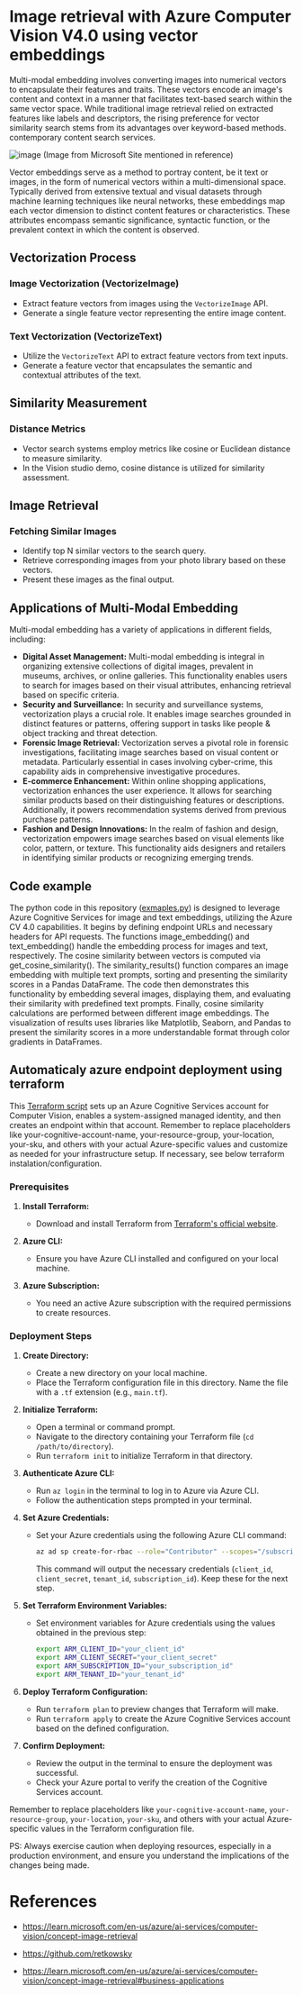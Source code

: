 # Image retrieval with Azure Computer Vision V4.0 using vector embeddings

Multi-modal embedding involves converting images into numerical vectors to encapsulate their features and traits. These vectors encode an image's content and context in a manner that facilitates text-based search within the same vector space. While traditional image retrieval relied on extracted features like labels and descriptors, the rising preference for vector similarity search stems from its advantages over keyword-based methods. contemporary content search services.

![image](https://github.com/glauberss2007/AI-Image-Retrieval-Matching/assets/22028539/2e151efd-f2da-44d0-9a75-0f1bd3e50057)
(Image from Microsoft Site mentioned in reference)

Vector embeddings serve as a method to portray content, be it text or images, in the form of numerical vectors within a multi-dimensional space. Typically derived from extensive textual and visual datasets through machine learning techniques like neural networks, these embeddings map each vector dimension to distinct content features or characteristics. These attributes encompass semantic significance, syntactic function, or the prevalent context in which the content is observed.

## Vectorization Process

### Image Vectorization (VectorizeImage)

- Extract feature vectors from images using the `VectorizeImage` API.
- Generate a single feature vector representing the entire image content.

### Text Vectorization (VectorizeText)

- Utilize the `VectorizeText` API to extract feature vectors from text inputs.
- Generate a feature vector that encapsulates the semantic and contextual attributes of the text.

## Similarity Measurement

### Distance Metrics

- Vector search systems employ metrics like cosine or Euclidean distance to measure similarity.
- In the Vision studio demo, cosine distance is utilized for similarity assessment.

## Image Retrieval

### Fetching Similar Images

- Identify top N similar vectors to the search query.
- Retrieve corresponding images from your photo library based on these vectors.
- Present these images as the final output.

## Applications of Multi-Modal Embedding

Multi-modal embedding has a variety of applications in different fields, including:

- **Digital Asset Management:** Multi-modal embedding is integral in organizing extensive collections of digital images, prevalent in museums, archives, or online galleries. This functionality enables users to search for images based on their visual attributes, enhancing retrieval based on specific criteria.
- **Security and Surveillance:** In security and surveillance systems, vectorization plays a crucial role. It enables image searches grounded in distinct features or patterns, offering support in tasks like people & object tracking and threat detection.
- **Forensic Image Retrieval:** Vectorization serves a pivotal role in forensic investigations, facilitating image searches based on visual content or metadata. Particularly essential in cases involving cyber-crime, this capability aids in comprehensive investigative procedures.
- **E-commerce Enhancement:** Within online shopping applications, vectorization enhances the user experience. It allows for searching similar products based on their distinguishing features or descriptions. Additionally, it powers recommendation systems derived from previous purchase patterns.
- **Fashion and Design Innovations:** In the realm of fashion and design, vectorization empowers image searches based on visual elements like color, pattern, or texture. This functionality aids designers and retailers in identifying similar products or recognizing emerging trends.

## Code example

The python code in this repository ([exmaples.py](https://github.com/glauberss2007/AI-Image-Retrieval-Matching/blob/main/examples.py)) is designed to leverage Azure Cognitive Services for image and text embeddings, utilizing the Azure CV 4.0 capabilities. It begins by defining endpoint URLs and necessary headers for API requests. The functions image_embedding() and text_embedding() handle the embedding process for images and text, respectively. The cosine similarity between vectors is computed via get_cosine_similarity(). The similarity_results() function compares an image embedding with multiple text prompts, sorting and presenting the similarity scores in a Pandas DataFrame. The code then demonstrates this functionality by embedding several images, displaying them, and evaluating their similarity with predefined text prompts. Finally, cosine similarity calculations are performed between different image embeddings. The visualization of results uses libraries like Matplotlib, Seaborn, and Pandas to present the similarity scores in a more understandable format through color gradients in DataFrames.

## Automaticaly azure endpoint deployment using terraform

This [Terraform script](https://github.com/glauberss2007/AI-Image-Retrieval-Matching/blob/main/az-computer-vision.tf) sets up an Azure Cognitive Services account for Computer Vision, enables a system-assigned managed identity, and then creates an endpoint within that account. Remember to replace placeholders like your-cognitive-account-name, your-resource-group, your-location, your-sku, and others with your actual Azure-specific values and customize as needed for your infrastructure setup. If necessary, see below terraform instalation/configuration.

### Prerequisites

1. **Install Terraform:**
   - Download and install Terraform from [Terraform's official website](https://www.terraform.io/downloads.html).

2. **Azure CLI:**
   - Ensure you have Azure CLI installed and configured on your local machine.

3. **Azure Subscription:**
   - You need an active Azure subscription with the required permissions to create resources.

### Deployment Steps

1. **Create Directory:**
   - Create a new directory on your local machine.
   - Place the Terraform configuration file in this directory. Name the file with a `.tf` extension (e.g., `main.tf`).

2. **Initialize Terraform:**
   - Open a terminal or command prompt.
   - Navigate to the directory containing your Terraform file (`cd /path/to/directory`).
   - Run `terraform init` to initialize Terraform in that directory.

3. **Authenticate Azure CLI:**
   - Run `az login` in the terminal to log in to Azure via Azure CLI.
   - Follow the authentication steps prompted in your terminal.

4. **Set Azure Credentials:**
   - Set your Azure credentials using the following Azure CLI command:
     ```bash
     az ad sp create-for-rbac --role="Contributor" --scopes="/subscriptions/{subscription-id}"
     ```
     This command will output the necessary credentials (`client_id`, `client_secret`, `tenant_id`, `subscription_id`). Keep these for the next step.

5. **Set Terraform Environment Variables:**
   - Set environment variables for Azure credentials using the values obtained in the previous step:
     ```bash
     export ARM_CLIENT_ID="your_client_id"
     export ARM_CLIENT_SECRET="your_client_secret"
     export ARM_SUBSCRIPTION_ID="your_subscription_id"
     export ARM_TENANT_ID="your_tenant_id"
     ```

6. **Deploy Terraform Configuration:**
   - Run `terraform plan` to preview changes that Terraform will make.
   - Run `terraform apply` to create the Azure Cognitive Services account based on the defined configuration.

7. **Confirm Deployment:**
   - Review the output in the terminal to ensure the deployment was successful.
   - Check your Azure portal to verify the creation of the Cognitive Services account.

Remember to replace placeholders like `your-cognitive-account-name`, `your-resource-group`, `your-location`, `your-sku`, and others with your actual Azure-specific values in the Terraform configuration file.

PS: Always exercise caution when deploying resources, especially in a production environment, and ensure you understand the implications of the changes being made.

# References

- https://learn.microsoft.com/en-us/azure/ai-services/computer-vision/concept-image-retrieval

- https://github.com/retkowsky

- https://learn.microsoft.com/en-us/azure/ai-services/computer-vision/concept-image-retrieval#business-applications








